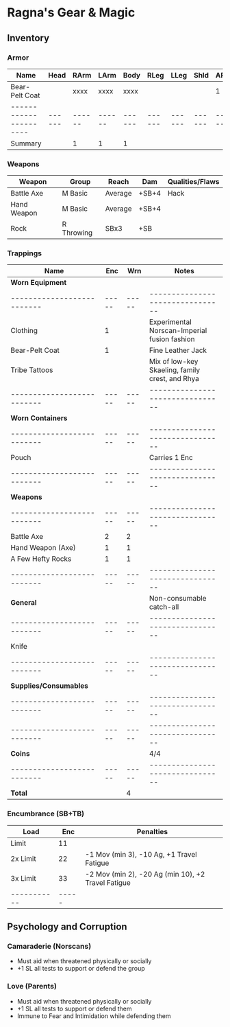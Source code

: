 # Ragna's Gear & Magic
## Inventory
### Armor
| Name                 | Head | RArm | LArm | Body | RLeg | LLeg | Shld | AP | Qualities/Flaws
|----------------------|------|------|------|------|------|------|------|----|-----------------
| Bear-Pelt Coat       |      | xxxx | xxxx | xxxx |      |      |      |  1 | 
|----------------------|------|------|------|------|------|------|------|----|-----------------
| Summary              |      |    1 |    1 |    1 |      |      |      |

### Weapons
| Weapon                       | Group         | Reach   | Dam   | Qualities/Flaws
|------------------------------|---------------|---------|-------|-----------------
| Battle Axe                   | M Basic       | Average | +SB+4 | Hack
| Hand Weapon                  | M Basic       | Average | +SB+4 |
| Rock                         | R Throwing    | SBx3    | +SB   |

### Trappings
| Name                     | Enc | Wrn | Notes
|--------------------------|-----|-----|--------------------------------
| **Worn Equipment**       |     |     |
|--------------------------|-----|-----|--------------------------------
| Clothing                 |   1 |     | Experimental Norscan-Imperial fusion fashion
| Bear-Pelt Coat           |   1 |     | Fine Leather Jack
| Tribe Tattoos            |     |     | Mix of low-key Skaeling, family crest, and Rhya
|--------------------------|-----|-----|--------------------------------
| **Worn Containers**      |     |     |
|--------------------------|-----|-----|--------------------------------
| Pouch                    |     |     | Carries 1 Enc
|--------------------------|-----|-----|--------------------------------
| **Weapons**              |     |     |
|--------------------------|-----|-----|--------------------------------
| Battle Axe               |   2 |   2 |
| Hand Weapon (Axe)        |   1 |   1 |
| A Few Hefty Rocks        |   1 |   1 |
|--------------------------|-----|-----|--------------------------------
| **General**              |     |     | Non-consumable catch-all
|--------------------------|-----|-----|--------------------------------
| Knife                    |     |     |
|--------------------------|-----|-----|--------------------------------
| **Supplies/Consumables** |     |     |
|--------------------------|-----|-----|--------------------------------
|--------------------------|-----|-----|--------------------------------
| **Coins**                |     |     | 4/4
|--------------------------|-----|-----|--------------------------------
| **Total**                |     |   4 |

### Encumbrance (SB+TB)
| Load      | Enc | Penalties
|-----------|-----|------------
| Limit     |  11 |
| 2x Limit  |  22 | -1 Mov (min 3), -10 Ag, +1 Travel Fatigue
| 3x Limit  |  33 | -2 Mov (min 2), -20 Ag (min 10), +2 Travel Fatigue
|-----------|-----|

## Psychology and Corruption
### Camaraderie (Norscans)
- Must aid when threatened physically or socially
- +1 SL all tests to support or defend the group

### Love (Parents)
- Must aid when threatened physically or socially
- +1 SL all tests to support or defend them
- Immune to Fear and Intimidation while defending them
